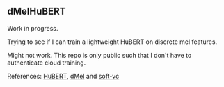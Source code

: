 ## dMelHuBERT

Work in progress.

Trying to see if I can train a lightweight HuBERT on discrete mel features.

Might not work. This repo is only public such that I don't have to authenticate cloud training.

References: [HuBERT](https://arxiv.org/abs/2106.07447), [dMel](https://arxiv.org/abs/2407.15835) and [soft-vc](https://github.com/bshall/hubert)
